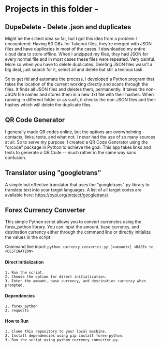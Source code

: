 # Projects in this folder -

## DupeDelete - Delete .json and duplicates

Might be the silliest idea so far, but I got this idea from a problem I encountered. Having 60 GB+ for Takeout files, they're merged with JSON files and have duplicates in most of the cases. I downloaded my entire cloud data to store offline. When I unzipped my files, they had JSON for every normal file and in most cases these files were repeated. Very painful. More so when you have to delete duplicates. Deleting JSON files wasn't a big deal, just search for it, select all and delete but still a tedious task.

So to get rid and automate the process, I developed a Python program that takes the location of the current working directly and scans through the files. It finds all JSON files and deletes them, permanently. It takes the non-JSON file names and stores them in a new .txt file with their hashes. When running in different folder or as such, it checks the non-JSON files and their hashes which will delete the duplicate files.

## QR Code Generator

I generally made QR codes online, but the options are overwhelming - contacts, links, texts, and what not. I never had the use of so many sources at all. So to serve my purpose, I created a QR Code Generator using the "qrcode" package in Python to achieve the goal. This app takes links and texts to generate a QR Code -- much rather in the same way sans confusion.

## Translator using "googletrans"

A simple but effective translator that uses the "googletrans" py library to translate text into your target languages. A list of all target codes are available here: <https://pypi.org/project/googletrans/>

## Forex Currency Converter

This simple Python script allows you to convert currencies using the forex_python library. You can input the amount, base currency, and destination currency either through the command line or directly initialize the values in the script.

Command line input: `python currency_converter.py [<amount>] <BASE> to <DESTINATION>`

#### Direct Initialization

    1. Run the script.
    2. Choose the option for direct initialization.
    3. Enter the amount, base currency, and destination currency when prompted.

#### Dependencies

    1. forex_python
    2. requests

#### How to Run

    1. Clone this repository to your local machine.
    2. Install dependencies using pip install forex-python.
    3. Run the script using python currency_converter.py.
